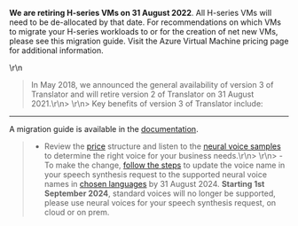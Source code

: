 **We are retiring H-series VMs on 31 August 2022**. All H-series VMs will need to be de-allocated by that date.  For recommendations on which VMs to migrate your H-series workloads to or for the creation of net new VMs, please see this migration guide.  Visit the Azure Virtual Machine pricing page for additional information. 

\r\n

> In May 2018, we announced the general availability of version 3 of Translator and will retire version 2 of Translator on 31 August 2021.\r\n> \r\n> Key benefits of version 3 of Translator include:

---

A migration guide is available in the [documentation](https://docs.microsoft.com/en-us/azure/cognitive-services/speech-service/text-to-speech#migrate-to-neural-voice).

> - Review the [price](https://azure.microsoft.com/pricing/details/cognitive-services/speech-services/) structure and listen to the [neural voice samples](https://azure.microsoft.com/services/cognitive-services/text-to-speech/#overview) to determine the right voice for your business needs.\r\n> \r\n> - To make the change, [follow the steps](https://aka.ms/sttsretirement) to update the voice name in your speech synthesis request to the supported neural voice names in [chosen languages](https://docs.microsoft.com/azure/cognitive-services/speech-service/language-support#neural-voices) by 31 August 2024. **Starting 1st September 2024**, standard voices will no longer be supported, please use neural voices for your speech synthesis request, on cloud or on prem.